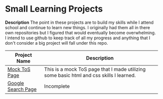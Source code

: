 # Small Learning Projects
**Description**
The point in these projects are to build my skills while I attend school and continue to learn new things. I originally had them all in there own repositories but I figured that would eventually become overwhelming. I intend to use github to keep track of all my progress and anything that I don't consider a big project will fall under this repo.

| Project Name | Description |
| ----------- | ----------- |
| [Mock ToS Page](https://github.com/n4n-0/learning-projects/tree/main/mock-tos) | This is a mock ToS page that I made utilizing some basic html and css skills I learned. |
| [Google Search Page](https://github.com/n4n-0/learning-projects/tree/main/google-search-page) | Incomplete |
